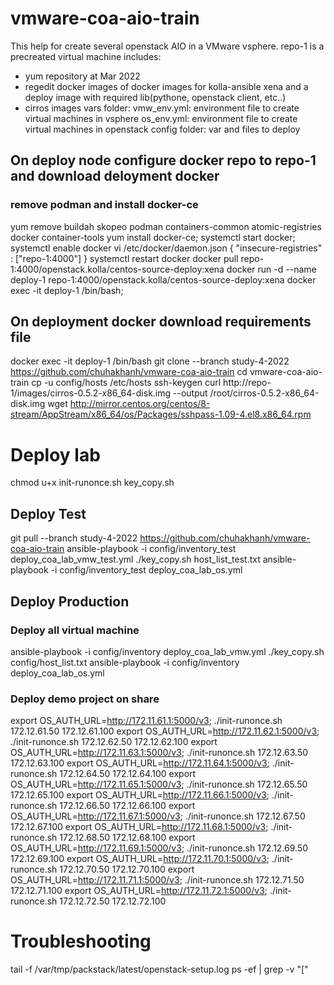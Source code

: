 # vmware-coa-aio-train
This help for create several openstack AIO in a VMware vsphere.
repo-1 is a precreated virtual machine includes:
- yum repository at Mar 2022
- regedit docker images of docker images for kolla-ansible xena and a deploy image with required lib(pythone, openstack client, etc..)
- cirros images
vars folder: 
   vmw_env.yml: environment file to create virtual machines in vsphere
   os_env.yml: environment file to create virtual machines in openstack
config folder: var and files to deploy

## On deploy node configure docker repo to repo-1 and download deloyment docker
### remove podman and install docker-ce
yum remove buildah skopeo podman containers-common atomic-registries docker container-tools
yum install docker-ce; systemctl start docker; systemctl enable docker
vi /etc/docker/daemon.json
{
  "insecure-registries" : ["repo-1:4000"]
}
systemctl restart docker
docker pull repo-1:4000/openstack.kolla/centos-source-deploy:xena
docker run -d --name deploy-1 repo-1:4000/openstack.kolla/centos-source-deploy:xena
docker exec -it deploy-1 /bin/bash; 

## On deployment docker download requirements file

docker exec -it deploy-1 /bin/bash
git clone --branch study-4-2022 https://github.com/chuhakhanh/vmware-coa-aio-train
cd vmware-coa-aio-train 
cp -u config/hosts /etc/hosts 
ssh-keygen 
curl http://repo-1/images/cirros-0.5.2-x86_64-disk.img --output /root/cirros-0.5.2-x86_64-disk.img 
wget http://mirror.centos.org/centos/8-stream/AppStream/x86_64/os/Packages/sshpass-1.09-4.el8.x86_64.rpm
# Deploy lab
chmod u+x init-runonce.sh key_copy.sh
## Deploy Test
git pull --branch study-4-2022 https://github.com/chuhakhanh/vmware-coa-aio-train
ansible-playbook -i config/inventory_test deploy_coa_lab_vmw_test.yml
./key_copy.sh host_list_test.txt
ansible-playbook -i config/inventory_test deploy_coa_lab_os.yml

## Deploy Production
### Deploy all virtual machine

ansible-playbook -i config/inventory deploy_coa_lab_vmw.yml
./key_copy.sh config/host_list.txt 
ansible-playbook -i config/inventory deploy_coa_lab_os.yml

### Deploy demo project on share 

export OS_AUTH_URL=http://172.11.61.1:5000/v3; ./init-runonce.sh 172.12.61.50 172.12.61.100
export OS_AUTH_URL=http://172.11.62.1:5000/v3; ./init-runonce.sh 172.12.62.50 172.12.62.100
export OS_AUTH_URL=http://172.11.63.1:5000/v3; ./init-runonce.sh 172.12.63.50 172.12.63.100
export OS_AUTH_URL=http://172.11.64.1:5000/v3; ./init-runonce.sh 172.12.64.50 172.12.64.100
export OS_AUTH_URL=http://172.11.65.1:5000/v3; ./init-runonce.sh 172.12.65.50 172.12.65.100
export OS_AUTH_URL=http://172.11.66.1:5000/v3; ./init-runonce.sh 172.12.66.50 172.12.66.100
export OS_AUTH_URL=http://172.11.67.1:5000/v3; ./init-runonce.sh 172.12.67.50 172.12.67.100
export OS_AUTH_URL=http://172.11.68.1:5000/v3; ./init-runonce.sh 172.12.68.50 172.12.68.100
export OS_AUTH_URL=http://172.11.69.1:5000/v3; ./init-runonce.sh 172.12.69.50 172.12.69.100
export OS_AUTH_URL=http://172.11.70.1:5000/v3; ./init-runonce.sh 172.12.70.50 172.12.70.100
export OS_AUTH_URL=http://172.11.71.1:5000/v3; ./init-runonce.sh 172.12.71.50 172.12.71.100
export OS_AUTH_URL=http://172.11.72.1:5000/v3; ./init-runonce.sh 172.12.72.50 172.12.72.100

# Troubleshooting
tail -f /var/tmp/packstack/latest/openstack-setup.log 
ps -ef | grep -v "\["